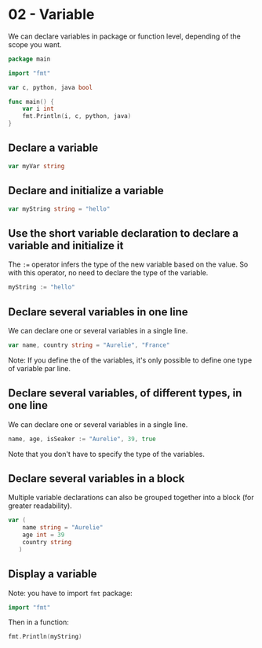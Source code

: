 # 02 - Variable

We can declare variables in package or function level, depending of the scope you want.

```go
package main

import "fmt"

var c, python, java bool

func main() {
	var i int
	fmt.Println(i, c, python, java)
}
```

## Declare a variable

```go
var myVar string
```

## Declare and initialize a variable 

```go
var myString string = "hello"
```

## Use the short variable declaration to declare a variable and initialize it

The `:=` operator infers the type of the new variable based on the value.
So with this operator, no need to declare the type of the variable.

```go
myString := "hello"
```

## Declare several variables in one line

We can declare one or several variables in a single line.

```go
var name, country string = "Aurelie", "France"
```

Note: If you define the <type> of the variables, it's only possible to define one type of variable par line.

## Declare several variables, of different types, in one line

We can declare one or several variables in a single line.

```go
name, age, isSeaker := "Aurelie", 39, true
```

Note that you don't have to specify the type of the variables.

## Declare several variables in a block

Multiple variable declarations can also be grouped together into a block (for greater readability).

```go
var (
    name string = "Aurelie"
    age int = 39
    country string
   )
```

## Display a variable

Note: you have to import `fmt` package:

```go
import "fmt"
```

Then in a function:

```go
fmt.Println(myString)
```